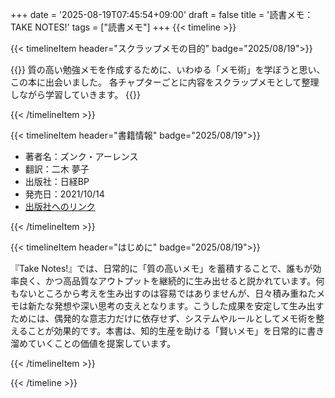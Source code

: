 +++
date = '2025-08-19T07:45:54+09:00'
draft = false
title = '読書メモ：TAKE NOTES!'
tags = ["読書メモ"]
+++
{{< timeline >}}

{{< timelineItem header="スクラップメモの目的" badge="2025/08/19">}}

{{<lead>}}
質の高い勉強メモを作成するために、いわゆる「メモ術」を学ぼうと思い、この本に出会いました。
各チャプターごとに内容をスクラップメモとして整理しながら学習していきます。
{{</lead>}}

{{< /timelineItem >}}

{{< timelineItem header="書籍情報" badge="2025/08/19">}}

<ul>
  <li>著者名：ズンク・アーレンス
  <li>翻訳：二木 夢子
  <li>出版社：日経BP
  <li>発売日：2021/10/14
  <li><a href="https://bookplus.nikkei.com/atcl/catalog/21/S00410/">出版社へのリンク</a>
</ul>

{{< /timelineItem >}}

{{< timelineItem header="はじめに" badge="2025/08/19">}}

『Take Notes!』では、日常的に「質の高いメモ」を蓄積することで、誰もが効率良く、かつ高品質なアウトプットを継続的に生み出せると説かれています。何もないところから考えを生み出すのは容易ではありませんが、日々積み重ねたメモは新たな発想や深い思考の支えとなります。こうした成果を安定して生み出すためには、偶発的な意志力だけに依存せず、システムやルールとしてメモ術を整えることが効果的です。本書は、知的生産を助ける「賢いメモ」を日常的に書き溜めていくことの価値を提案しています。

{{< /timelineItem >}}

{{< /timeline >}}